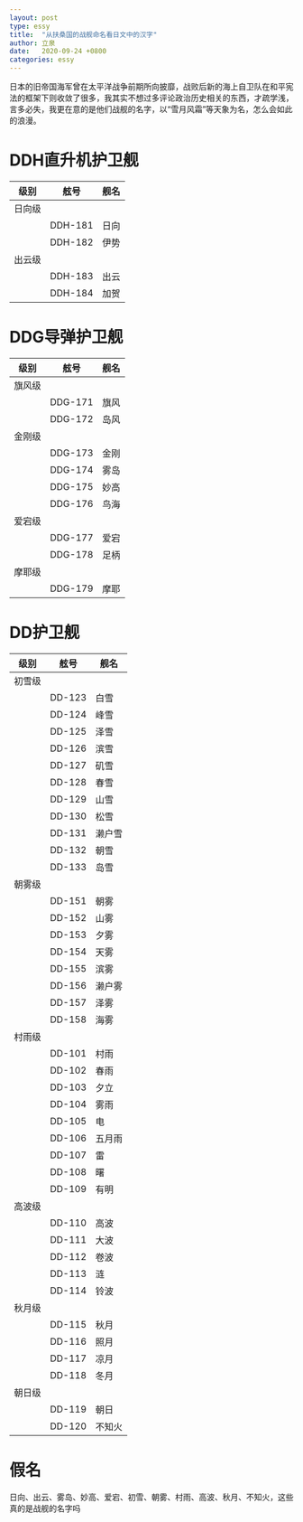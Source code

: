 ```yaml
---
layout: post
type: essy
title:  "从扶桑国的战舰命名看日文中的汉字"
author: 立泉
date:   2020-09-24 +0800
categories: essy
---
```


日本的旧帝国海军曾在太平洋战争前期所向披靡，战败后新的海上自卫队在和平宪法的框架下则收敛了很多，我其实不想过多评论政治历史相关的东西，才疏学浅，言多必失，我更在意的是他们战舰的名字，以“雪月风霜”等天象为名，怎么会如此的浪漫。

# DDH直升机护卫舰

| 级别   | 舷号    | 舰名 |
|--------|---------|------|
| 日向级 |         |      |
|        | DDH-181 | 日向 |
|        | DDH-182 | 伊势 |
| 出云级 |         |      |
|        | DDH-183 | 出云 |
|        | DDH-184 | 加贺 |

# DDG导弹护卫舰

| 级别   | 舷号    | 舰名 |
|--------|---------|------|
| 旗风级 |         |      |
|        | DDG-171 | 旗风 |
|        | DDG-172 | 岛风 |
| 金刚级 |         |      |
|        | DDG-173 | 金刚 |
|        | DDG-174 | 雾岛 |
|        | DDG-175 | 妙高 |
|        | DDG-176 | 鸟海 |
| 爱宕级 |         |      |
|        | DDG-177 | 爱宕 |
|        | DDG-178 | 足柄 |
| 摩耶级 |         |      |
|        | DDG-179 | 摩耶 |

# DD护卫舰

| 级别   | 舷号   | 舰名   |
|--------|--------|--------|
| 初雪级 |        |        |
|        | DD-123 | 白雪   |
|        | DD-124 | 峰雪   |
|        | DD-125 | 泽雪   |
|        | DD-126 | 滨雪   |
|        | DD-127 | 矶雪   |
|        | DD-128 | 春雪   |
|        | DD-129 | 山雪   |
|        | DD-130 | 松雪   |
|        | DD-131 | 濑户雪 |
|        | DD-132 | 朝雪   |
|        | DD-133 | 岛雪   |
| 朝雾级 |        |        |
|        | DD-151 | 朝雾   |
|        | DD-152 | 山雾   |
|        | DD-153 | 夕雾   |
|        | DD-154 | 天雾   |
|        | DD-155 | 滨雾   |
|        | DD-156 | 濑户雾 |
|        | DD-157 | 泽雾   |
|        | DD-158 | 海雾   |
| 村雨级 |        |        |
|        | DD-101 | 村雨   |
|        | DD-102 | 春雨   |
|        | DD-103 | 夕立   |
|        | DD-104 | 雾雨   |
|        | DD-105 | 电     |
|        | DD-106 | 五月雨 |
|        | DD-107 | 雷     |
|        | DD-108 | 曙     |
|        | DD-109 | 有明   |
| 高波级 |        |        |
|        | DD-110 | 高波   |
|        | DD-111 | 大波   |
|        | DD-112 | 卷波   |
|        | DD-113 | 涟     |
|        | DD-114 | 铃波   |
| 秋月级 |        |        |
|        | DD-115 | 秋月   |
|        | DD-116 | 照月   |
|        | DD-117 | 凉月   |
|        | DD-118 | 冬月   |
| 朝日级 |        |        |
|        | DD-119 | 朝日   |
|        | DD-120 | 不知火 |

# 假名

日向、出云、雾岛、妙高、爱宕、初雪、朝雾、村雨、高波、秋月、不知火，这些真的是战舰的名字吗